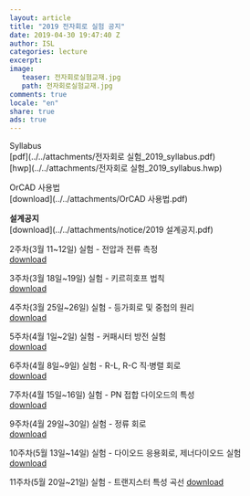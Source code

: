 ```yaml
---
layout: article
title: "2019 전자회로 실험 공지"
date: 2019-04-30 19:47:40 Z
author: ISL
categories: lecture
excerpt: 
image:
   teaser: 전자회로실험교재.jpg
   path: 전자회로실험교재.jpg
comments: true
locale: "en"
share: true
ads: true
--- 
```


Syllabus  
[pdf](../../attachments/전자회로 실험_2019_syllabus.pdf)   
[hwp](../../attachments/전자회로 실험_2019_syllabus.hwp)

OrCAD 사용법  
[download](../../attachments/OrCAD 사용법.pdf)  

**설계공지**  
[download](../../attachments/notice/2019 설계공지.pdf)

2주차(3월 11~12일) 실험 - 전압과 전류 측정  
[download](../../attachments/notice/2주차_실험_공지.pdf)

3주차(3월 18일~19일) 실험 - 키르히호프 법칙  
[download](../../attachments/notice/3주차_실험_공지.pdf)

4주차(3월 25일~26일) 실험 - 등가회로 및 중첩의 원리  
[download](../../attachments/notice/4주차_실험_공지.pdf)

5주차(4월 1일~2일) 실험 - 커패시터 방전 실험  
[download](../../attachments/notice/5주차_실험_공지.pdf)

6주차(4월 8일~9일) 실험 - R-L, R-C 직·병렬 회로  
[download](../../attachments/notice/6주차_실험_공지.pdf)

7주차(4월 15일~16일) 실험 - PN 접합 다이오드의 특성  
[download](../../attachments/notice/7주차_실험_공지.pdf)

9주차(4월 29일~30일) 실험 - 정류 회로  
[download](../../attachments/notice/9주차_실험_공지.pdf)  

10주차(5월 13일~14일) 실험 - 다이오드 응용회로, 제너다이오드 실험  
[download](../../attachments/notice/10주차_실험_공지.pdf)  

11주차(5월 20일~21일) 실험 - 트랜지스터 특성 곡선
[download](../../attachments/notice/11주차_실험_공지.pdf)  